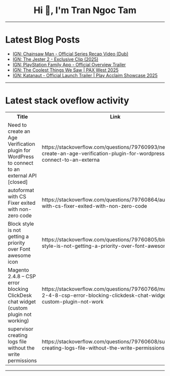 <h1 align="center">Hi 👋, I'm Tran Ngoc Tam</h1>

---

# Latest Blog Posts 
<!-- BLOG-POST-LIST:START -->
- [IGN: Chainsaw Man - Official Series Recap Video &lpar;Dub&rpar;](https://dev.to/gg_news/ign-chainsaw-man-official-series-recap-video-dub-1eb5)
- [IGN: The Jester 2 - Exclusive Clip &lpar;2025&rpar;](https://dev.to/gg_news/ign-the-jester-2-exclusive-clip-2025-2ali)
- [IGN: PlayStation Family App - Official Overview Trailer](https://dev.to/gg_news/ign-playstation-family-app-official-overview-trailer-3eok)
- [IGN: The Coolest Things We Saw | PAX West 2025](https://dev.to/gg_news/ign-the-coolest-things-we-saw-pax-west-2025-4e33)
- [IGN: Katanaut - Official Launch Trailer | Play Acclaim Showcase 2025](https://dev.to/gg_news/ign-katanaut-official-launch-trailer-play-acclaim-showcase-2025-dan)
<!-- BLOG-POST-LIST:END -->

---

# Latest stack oveflow activity
<table>
  <tr><th>Title</th><th>Link</th></tr>
  <!-- STACKOVERFLOW:START --><tr><td>Need to create an Age Verification plugin for WordPress to connect to an external API [closed]</td><td>https://stackoverflow.com/questions/79760993/need-to-create-an-age-verification-plugin-for-wordpress-to-connect-to-an-externa</td></tr><tr><td>autoformat with CS Fixer exited with non-zero code</td><td>https://stackoverflow.com/questions/79760864/autoformat-with-cs-fixer-exited-with-non-zero-code</td></tr><tr><td>Block style is not getting a priority over Font awesome icon</td><td>https://stackoverflow.com/questions/79760805/block-style-is-not-getting-a-priority-over-font-awesome-icon</td></tr><tr><td>Magento 2.4.8 – CSP error blocking ClickDesk chat widget &lpar;custom plugin not working&rpar;</td><td>https://stackoverflow.com/questions/79760766/magento-2-4-8-csp-error-blocking-clickdesk-chat-widget-custom-plugin-not-work</td></tr><tr><td>supervisor creating logs file without the write permissions</td><td>https://stackoverflow.com/questions/79760608/supervisor-creating-logs-file-without-the-write-permissions</td></tr><!-- STACKOVERFLOW:END -->
</table>

---


